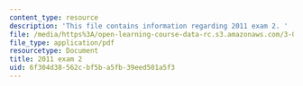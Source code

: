 ```yaml
---
content_type: resource
description: 'This file contains information regarding 2011 exam 2. '
file: /media/https%3A/open-learning-course-data-rc.s3.amazonaws.com/3-044-materials-processing-spring-2013/6f304d38562cbf5ba5fb39eed501a5f3_MIT3_044S13_2011exam2.pdf
file_type: application/pdf
resourcetype: Document
title: 2011 exam 2
uid: 6f304d38-562c-bf5b-a5fb-39eed501a5f3
---
```

